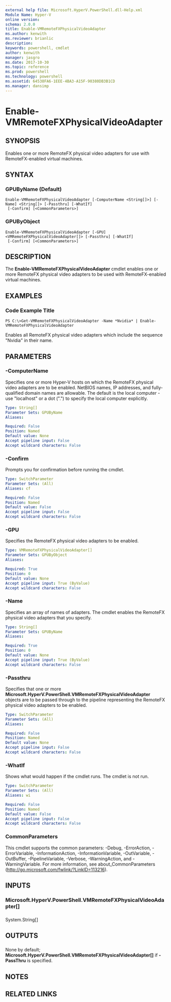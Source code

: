 ```yaml
---
external help file: Microsoft.HyperV.PowerShell.dll-Help.xml
Module Name: Hyper-V
online version: 
schema: 2.0.0
title: Enable-VMRemoteFXPhysicalVideoAdapter
ms.author: kenwith
ms.reviewer: brianlic
description: 
keywords: powershell, cmdlet
author: kenwith
manager: jasgro
ms.date: 2017-10-30
ms.topic: reference
ms.prod: powershell
ms.technology: powershell
ms.assetid: 64538FA6-1EEE-4BA3-A15F-90380DB3B1CD
ms.manager: dansimp
---
```


# Enable-VMRemoteFXPhysicalVideoAdapter

## SYNOPSIS
Enables one or more RemoteFX physical video adapters for use with RemoteFX-enabled virtual machines.

## SYNTAX

### GPUByName (Default)
```
Enable-VMRemoteFXPhysicalVideoAdapter [-ComputerName <String[]>] [-Name] <String[]> [-Passthru] [-WhatIf]
 [-Confirm] [<CommonParameters>]
```

### GPUByObject
```
Enable-VMRemoteFXPhysicalVideoAdapter [-GPU] <VMRemoteFXPhysicalVideoAdapter[]> [-Passthru] [-WhatIf]
 [-Confirm] [<CommonParameters>]
```

## DESCRIPTION
The **Enable-VMRemoteFXPhysicalVideoAdapter** cmdlet enables one or more RemoteFX physical video adapters to be used with RemoteFX-enabled virtual machines.

## EXAMPLES

### Code Example Title
```
PS C:\>Get-VMRemoteFXPhysicalVideoAdapter -Name *Nvidia* | Enable-VMRemoteFXPhysicalVideoAdapter
```

Enables all RemoteFX physical video adapters which include the sequence "Nvidia" in their name.

## PARAMETERS

### -ComputerName
Specifies one or more Hyper-V hosts on which the RemoteFX physical video adapters are to be enabled.
NetBIOS names, IP addresses, and fully-qualified domain names are allowable.
The default is the local computer - use "localhost" or a dot (".") to specify the local computer explicitly.

```yaml
Type: String[]
Parameter Sets: GPUByName
Aliases: 

Required: False
Position: Named
Default value: None
Accept pipeline input: False
Accept wildcard characters: False
```

### -Confirm
Prompts you for confirmation before running the cmdlet.

```yaml
Type: SwitchParameter
Parameter Sets: (All)
Aliases: cf

Required: False
Position: Named
Default value: False
Accept pipeline input: False
Accept wildcard characters: False
```

### -GPU
Specifies the RemoteFX physical video adapters to be enabled.

```yaml
Type: VMRemoteFXPhysicalVideoAdapter[]
Parameter Sets: GPUByObject
Aliases: 

Required: True
Position: 0
Default value: None
Accept pipeline input: True (ByValue)
Accept wildcard characters: False
```

### -Name
Specifies an array of names of adapters.
The cmdlet enables the RemoteFX physical video adapters that you specify.

```yaml
Type: String[]
Parameter Sets: GPUByName
Aliases: 

Required: True
Position: 0
Default value: None
Accept pipeline input: True (ByValue)
Accept wildcard characters: False
```

### -Passthru
Specifies that one or more **Microsoft.HyperV.PowerShell.VMRemoteFXPhysicalVideoAdapter** objects are to be passed through to the pipeline representing the RemoteFX physical video adapters to be enabled.

```yaml
Type: SwitchParameter
Parameter Sets: (All)
Aliases: 

Required: False
Position: Named
Default value: None
Accept pipeline input: False
Accept wildcard characters: False
```

### -WhatIf
Shows what would happen if the cmdlet runs.
The cmdlet is not run.

```yaml
Type: SwitchParameter
Parameter Sets: (All)
Aliases: wi

Required: False
Position: Named
Default value: False
Accept pipeline input: False
Accept wildcard characters: False
```

### CommonParameters
This cmdlet supports the common parameters: -Debug, -ErrorAction, -ErrorVariable, -InformationAction, -InformationVariable, -OutVariable, -OutBuffer, -PipelineVariable, -Verbose, -WarningAction, and -WarningVariable. For more information, see about_CommonParameters (http://go.microsoft.com/fwlink/?LinkID=113216).

## INPUTS

### Microsoft.HyperV.PowerShell.VMRemoteFXPhysicalVideoAdapter[]

###  
System.String\[\]

## OUTPUTS

###  
None by default; **Microsoft.HyperV.PowerShell.VMRemoteFXPhysicalVideoAdapter\[\]** if **-PassThru** is specified.

## NOTES

## RELATED LINKS

